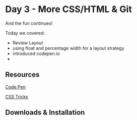 # Day 3 - More CSS/HTML & Git

And the fun continues!

Today we covered:

- Review Layout
- using float and percentage width for a layout strategy
- introduced codepen.io
-

##



##



##

## Resources

[Code Pen](http://codepen.io/)

[CSS Tricks]()

## Downloads & Installation
